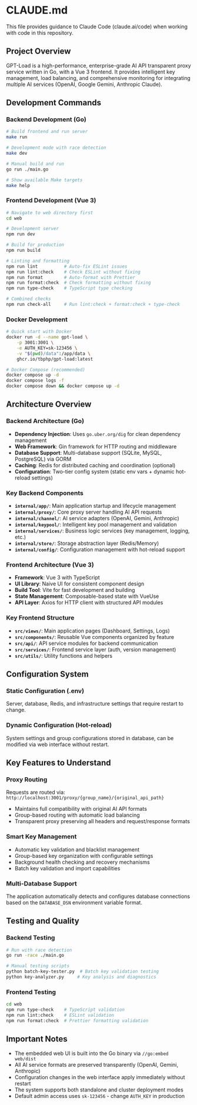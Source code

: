 # CLAUDE.md

This file provides guidance to Claude Code (claude.ai/code) when working with code in this repository.

## Project Overview

GPT-Load is a high-performance, enterprise-grade AI API transparent proxy service written in Go, with a Vue 3 frontend. It provides intelligent key management, load balancing, and comprehensive monitoring for integrating multiple AI services (OpenAI, Google Gemini, Anthropic Claude).

## Development Commands

### Backend Development (Go)
```bash
# Build frontend and run server
make run

# Development mode with race detection
make dev

# Manual build and run
go run ./main.go

# Show available Make targets
make help
```

### Frontend Development (Vue 3)
```bash
# Navigate to web directory first
cd web

# Development server
npm run dev

# Build for production
npm run build

# Linting and formatting
npm run lint          # Auto-fix ESLint issues
npm run lint:check    # Check ESLint without fixing
npm run format        # Auto-format with Prettier
npm run format:check  # Check formatting without fixing
npm run type-check    # TypeScript type checking

# Combined checks
npm run check-all     # Run lint:check + format:check + type-check
```

### Docker Development
```bash
# Quick start with Docker
docker run -d --name gpt-load \
    -p 3001:3001 \
    -e AUTH_KEY=sk-123456 \
    -v "$(pwd)/data":/app/data \
    ghcr.io/tbphp/gpt-load:latest

# Docker Compose (recommended)
docker compose up -d
docker compose logs -f
docker compose down && docker compose up -d
```

## Architecture Overview

### Backend Architecture (Go)
- **Dependency Injection**: Uses `go.uber.org/dig` for clean dependency management
- **Web Framework**: Gin framework for HTTP routing and middleware
- **Database Support**: Multi-database support (SQLite, MySQL, PostgreSQL) via GORM
- **Caching**: Redis for distributed caching and coordination (optional)
- **Configuration**: Two-tier config system (static env vars + dynamic hot-reload settings)

### Key Backend Components
- **`internal/app/`**: Main application startup and lifecycle management
- **`internal/proxy/`**: Core proxy server handling AI API requests
- **`internal/channel/`**: AI service adapters (OpenAI, Gemini, Anthropic)
- **`internal/keypool/`**: Intelligent key pool management and validation
- **`internal/services/`**: Business logic services (key management, logging, etc.)
- **`internal/store/`**: Storage abstraction layer (Redis/Memory)
- **`internal/config/`**: Configuration management with hot-reload support

### Frontend Architecture (Vue 3)
- **Framework**: Vue 3 with TypeScript
- **UI Library**: Naive UI for consistent component design
- **Build Tool**: Vite for fast development and building
- **State Management**: Composable-based state with VueUse
- **API Layer**: Axios for HTTP client with structured API modules

### Key Frontend Structure
- **`src/views/`**: Main application pages (Dashboard, Settings, Logs)
- **`src/components/`**: Reusable Vue components organized by feature
- **`src/api/`**: API service modules for backend communication
- **`src/services/`**: Frontend service layer (auth, version management)
- **`src/utils/`**: Utility functions and helpers

## Configuration System

### Static Configuration (.env)
Server, database, Redis, and infrastructure settings that require restart to change.

### Dynamic Configuration (Hot-reload)
System settings and group configurations stored in database, can be modified via web interface without restart.

## Key Features to Understand

### Proxy Routing
Requests are routed via: `http://localhost:3001/proxy/{group_name}/{original_api_path}`
- Maintains full compatibility with original AI API formats
- Group-based routing with automatic load balancing
- Transparent proxy preserving all headers and request/response formats

### Smart Key Management
- Automatic key validation and blacklist management
- Group-based key organization with configurable settings
- Background health checking and recovery mechanisms
- Batch key validation and import capabilities

### Multi-Database Support
The application automatically detects and configures database connections based on the `DATABASE_DSN` environment variable format.

## Testing and Quality

### Backend Testing
```bash
# Run with race detection
go run -race ./main.go

# Manual testing scripts
python batch-key-tester.py  # Batch key validation testing
python key-analyzer.py     # Key analysis and diagnostics
```

### Frontend Testing
```bash
cd web
npm run type-check    # TypeScript validation
npm run lint:check    # ESLint validation
npm run format:check  # Prettier formatting validation
```

## Important Notes

- The embedded web UI is built into the Go binary via `//go:embed web/dist`
- All AI service formats are preserved transparently (OpenAI, Gemini, Anthropic)
- Configuration changes in the web interface apply immediately without restart
- The system supports both standalone and cluster deployment modes
- Default admin access uses `sk-123456` - change `AUTH_KEY` in production